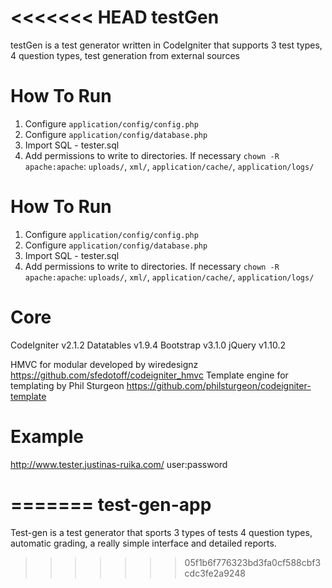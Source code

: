 <<<<<<< HEAD
testGen
==========

testGen is a test generator written in CodeIgniter that supports 3 test types, 4 question types, test generation from external sources

How To Run
==========

1. Configure `application/config/config.php`
2. Configure `application/config/database.php`
3. Import SQL - tester.sql 
4. Add permissions to write to directories. If necessary `chown -R apache:apache`: `uploads/`, `xml/`, `application/cache/`, `application/logs/`

How To Run
==========

1. Configure `application/config/config.php`
2. Configure `application/config/database.php`
3. Import SQL - tester.sql 
4. Add permissions to write to directories. If necessary `chown -R apache:apache`: `uploads/`, `xml/`, `application/cache/`, `application/logs/`

Core
==========
CodeIgniter v2.1.2 
Datatables v1.9.4
Bootstrap v3.1.0
jQuery v1.10.2

HMVC for modular developed by wiredesignz https://github.com/sfedotoff/codeigniter_hmvc
Template engine for templating by Phil Sturgeon https://github.com/philsturgeon/codeigniter-template


Example
==========
http://www.tester.justinas-ruika.com/ user:password




=======
test-gen-app
============

Test-gen is a test generator that sports 3 types of tests 4 question types, automatic grading, a really simple interface and detailed reports.
>>>>>>> 05f1b6f776323bd3fa0cf588cbf3cdc3fe2a9248
